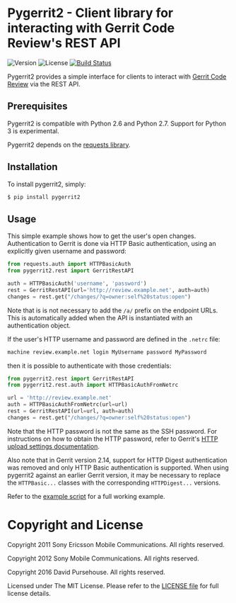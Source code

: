 # Pygerrit2 - Client library for interacting with Gerrit Code Review's REST API

![Version](https://img.shields.io/pypi/v/pygerrit2.png)
![License](https://img.shields.io/pypi/l/pygerrit2.png)
[![Build Status](https://travis-ci.org/markon/pygerrit2.svg?branch=master)](https://travis-ci.org/markon/pygerrit2)

Pygerrit2 provides a simple interface for clients to interact with
[Gerrit Code Review][gerrit] via the REST API.

## Prerequisites

Pygerrit2 is compatible with Python 2.6 and Python 2.7.  Support for Python 3
is experimental.

Pygerrit2 depends on the [requests library][requests].


## Installation

To install pygerrit2, simply:

```bash
$ pip install pygerrit2
```

## Usage

This simple example shows how to get the user's open changes. Authentication
to Gerrit is done via HTTP Basic authentication, using an explicitly given
username and password:

```python
from requests.auth import HTTPBasicAuth
from pygerrit2.rest import GerritRestAPI

auth = HTTPBasicAuth('username', 'password')
rest = GerritRestAPI(url='http://review.example.net', auth=auth)
changes = rest.get("/changes/?q=owner:self%20status:open")
```

Note that is is not necessary to add the `/a/` prefix on the endpoint
URLs. This is automatically added when the API is instantiated with an
authentication object.

If the user's HTTP username and password are defined in the `.netrc`
file:

```bash
machine review.example.net login MyUsername password MyPassword
```

then it is possible to authenticate with those credentials:

```python
from pygerrit2.rest import GerritRestAPI
from pygerrit2.rest.auth import HTTPBasicAuthFromNetrc

url = 'http://review.example.net'
auth = HTTPBasicAuthFromNetrc(url=url)
rest = GerritRestAPI(url=url, auth=auth)
changes = rest.get("/changes/?q=owner:self%20status:open")
```

Note that the HTTP password is not the same as the SSH password. For
instructions on how to obtain the HTTP password, refer to Gerrit's
[HTTP upload settings documentation][settings].

Also note that in Gerrit version 2.14, support for HTTP Digest authentication
was removed and only HTTP Basic authentication is supported. When using
pygerrit2 against an earlier Gerrit version, it may be necessary to replace
the `HTTPBasic...` classes with the corresponding `HTTPDigest...` versions.

Refer to the [example script][example] for a full working example.


# Copyright and License

Copyright 2011 Sony Ericsson Mobile Communications. All rights reserved.

Copyright 2012 Sony Mobile Communications. All rights reserved.

Copyright 2016 David Pursehouse. All rights reserved.

Licensed under The MIT License.  Please refer to the [LICENSE file][license]
for full license details.

[gerrit]: https://gerritcodereview.com/
[requests]: https://github.com/kennethreitz/requests
[example]: https://github.com/dpursehouse/pygerrit2/blob/master/example.py
[settings]: https://gerrit-documentation.storage.googleapis.com/Documentation/2.14/user-upload.html#http
[license]: https://github.com/dpursehouse/pygerrit2/blob/master/LICENSE
